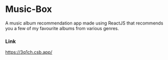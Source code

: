 # Music-Box
A music album recommendation app made using ReactJS that recommends you a few of my favourite albums from various genres.
### Link ###
https://3q1ch.csb.app/
